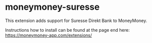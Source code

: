 # moneymoney-suresse

This extension adds support for Suresse Direkt Bank to MoneyMoney. 

Instructions how to install can be found at the page end here:
https://moneymoney-app.com/extensions/
